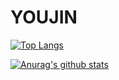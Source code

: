 
# YOUJIN

[![Top Langs](https://github-readme-stats.vercel.app/api/top-langs/?username=Y00ujin&layout=compact)](https://github.com/anuraghazra/github-readme-stats)

[![Anurag's github stats](https://github-readme-stats.vercel.app/api?username=Y00ujin&show_icons=true&theme=youjin_themes)](https://github.com/anuraghazra/github-readme-stats)
